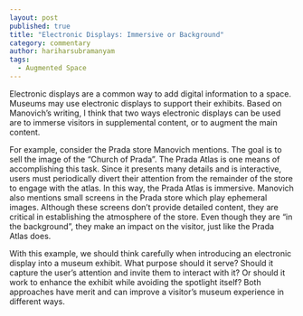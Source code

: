 ```yaml
---
layout: post
published: true
title: "Electronic Displays: Immersive or Background"
category: commentary
author: hariharsubramanyam
tags: 
  - Augmented Space
---
```


Electronic displays are a common way to add digital information to a space. Museums may use electronic displays to support their exhibits. Based on Manovich’s writing, I think that two ways electronic displays can be used are to immerse visitors in supplemental content, or to augment the main content. 

For example, consider the Prada store Manovich mentions. The goal is to sell the image of the “Church of Prada”. The Prada Atlas is one means of accomplishing this task. Since it presents many details and is interactive, users must periodically divert their attention from the remainder of the store to engage with the atlas. In this way, the Prada Atlas is immersive. Manovich also mentions small screens in the Prada store which play ephemeral images. Although these screens don’t provide detailed content, they are critical in establishing the atmosphere of the store. Even though they are “in the background”, they make an impact on the visitor, just like the Prada Atlas does.

With this example, we should think carefully when introducing an electronic display into a museum exhibit. What purpose should it serve? Should it capture the user’s attention and invite them to interact with it? Or should it work to enhance the exhibit while avoiding the spotlight itself? Both approaches have merit and can improve a visitor’s museum experience in different ways.
